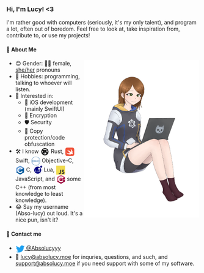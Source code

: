 ### Hi, I'm Lucy! <3

I'm rather good with computers (seriously, it's my only talent), and program a lot, often out of boredom. Feel free to look at, take inspiration from, contribute to, or use my projects!

#### 👩 About Me


<a href="https://twitter.com/ieatclocks" target="blank"><img valign="middle" align="right" src="assets/hoodie.png" width="300px" alt="drawn by varese, aka @ieatclocks"/></a>

 - 😊 Gender: 🏳️‍⚧️ female, [she/her](https://pronoun.is/she/her) pronouns
 - 🌱 Hobbies: programming, talking to whoever will listen.
 - 🔭 Interested in:
   - 📱 iOS development (mainly SwiftUI)
   - 🔑 Encryption
   - 🛡️ Security
   - 🔐 Copy protection/code obfuscation
 - 🛠 I know <img valign="middle" src="assets/rust.svg" width="24px" /> Rust, <img valign="middle" src="assets/swift.svg" width="24px" /> Swift, <img valign="middle" src="assets/objc.svg" width="24px" /> Objective-C, <img valign="middle" src="assets/c.svg" width="24px" /> C, <img valign="middle" src="assets/lua.svg" width="24px" /> Lua, <img valign="middle" src="assets/js.svg" width="24px" /> JavaScript, and <img valign="middle" src="assets/c++.svg" width="24px" /> some C++ (from most knowledge to least knowledge). <!-- All icons from https://devicon.dev -->
 - 😂 Say my username (Abso-lucy) out loud. It's a nice pun, isn't it?

#### 💬 Contact me

* <a href="https://twitter.com/Absolucyyy" target="blank"><img valign="middle" src="assets/twitter.svg" width="24px"/> @Absolucyyy</a>
* 📧 [lucy@absolucy.moe](mailto:lucy@absolucy.moe) for inquries, questions, and such, and [support@absolucy.moe](mailto:support@absolucy.moe) if you need support with some of my software.
